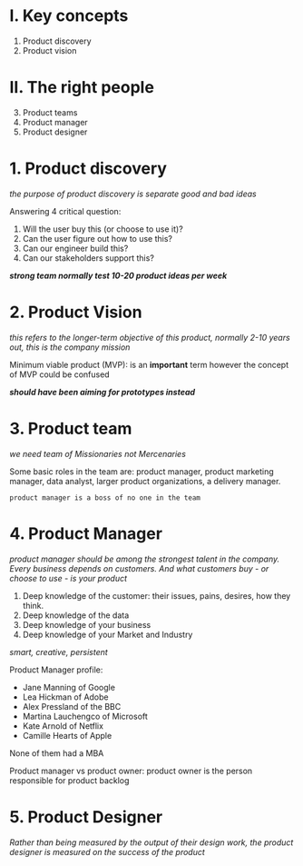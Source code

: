 # I. Key concepts
1. Product discovery
2. Product vision

# II. The right people

3. Product teams
4. Product manager
5. Product designer



# 1. Product discovery
*the purpose of product discovery is separate good and bad ideas*

Answering 4 critical question:
1. Will the user buy this (or choose to use it)?
2. Can the user figure out how to use this?
3. Can our engineer build this?
4. Can our stakeholders support this?

***strong team normally test 10-20 product ideas per week***

# 2. Product Vision
*this refers to the longer-term objective of this product, normally 2-10 years out, this is the company mission*

Minimum viable product (MVP): is an **important** term however the concept of MVP could be confused 

***should have been aiming for prototypes instead*** 

# 3. Product team
*we need team of Missionaries not Mercenaries*

Some basic roles in the team are: product manager, product marketing manager, data analyst, larger product organizations, a delivery manager.

`product manager is a boss of no one in the team`

# 4. Product Manager
*product manager should be among the strongest talent in the company. Every business depends on customers. And what customers buy - or choose to use - is your product*
1. Deep knowledge of the customer: their issues, pains, desires, how they think.
2. Deep knowledge of the data
3. Deep knowledge of your business
4. Deep knowledge of your Market and Industry

*smart, creative, persistent*

Product Manager profile:
- Jane Manning of Google
- Lea Hickman of Adobe
- Alex Pressland of the BBC
- Martina Lauchengco of Microsoft
- Kate Arnold of Netflix
- Camille Hearts of Apple

None of them had a MBA

Product manager vs product owner: product owner is the person responsible for product backlog

# 5. Product Designer
*Rather than being measured by the output of their design work, the product designer is measured on the success of the product*











